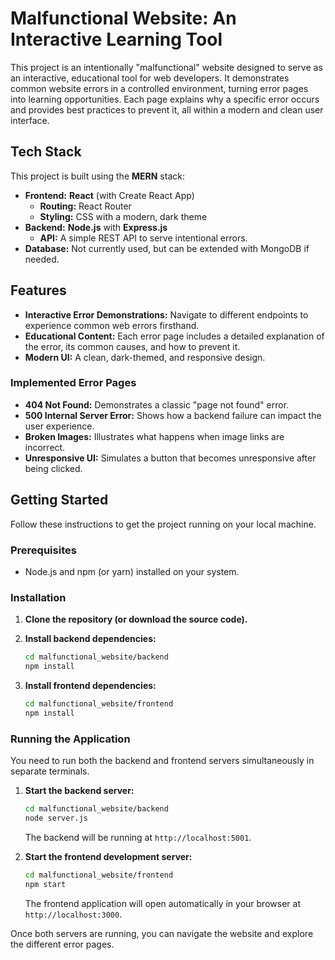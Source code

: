 # Malfunctional Website: An Interactive Learning Tool

This project is an intentionally "malfunctional" website designed to serve as an interactive, educational tool for web developers. It demonstrates common website errors in a controlled environment, turning error pages into learning opportunities. Each page explains why a specific error occurs and provides best practices to prevent it, all within a modern and clean user interface.

## Tech Stack

This project is built using the **MERN** stack:

-   **Frontend:** **React** (with Create React App)
    -   **Routing:** React Router
    -   **Styling:** CSS with a modern, dark theme
-   **Backend:** **Node.js** with **Express.js**
    -   **API:** A simple REST API to serve intentional errors.
-   **Database:** Not currently used, but can be extended with MongoDB if needed.

## Features

-   **Interactive Error Demonstrations:** Navigate to different endpoints to experience common web errors firsthand.
-   **Educational Content:** Each error page includes a detailed explanation of the error, its common causes, and how to prevent it.
-   **Modern UI:** A clean, dark-themed, and responsive design.

### Implemented Error Pages

-   **404 Not Found:** Demonstrates a classic "page not found" error.
-   **500 Internal Server Error:** Shows how a backend failure can impact the user experience.
-   **Broken Images:** Illustrates what happens when image links are incorrect.
-   **Unresponsive UI:** Simulates a button that becomes unresponsive after being clicked.

## Getting Started

Follow these instructions to get the project running on your local machine.

### Prerequisites

-   Node.js and npm (or yarn) installed on your system.

### Installation

1.  **Clone the repository (or download the source code).**

2.  **Install backend dependencies:**
    ```bash
    cd malfunctional_website/backend
    npm install
    ```

3.  **Install frontend dependencies:**
    ```bash
    cd malfunctional_website/frontend
    npm install
    ```

### Running the Application

You need to run both the backend and frontend servers simultaneously in separate terminals.

1.  **Start the backend server:**
    ```bash
    cd malfunctional_website/backend
    node server.js
    ```
    The backend will be running at `http://localhost:5001`.

2.  **Start the frontend development server:**
    ```bash
    cd malfunctional_website/frontend
    npm start
    ```
    The frontend application will open automatically in your browser at `http://localhost:3000`.

Once both servers are running, you can navigate the website and explore the different error pages.
